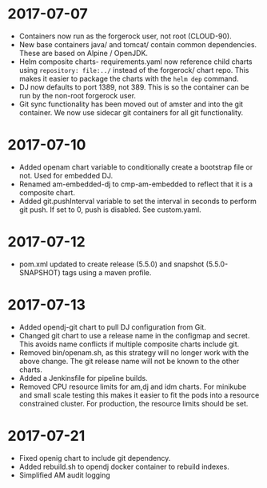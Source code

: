 # 2017-07-07

* Containers now run as the forgerock user, not root (CLOUD-90).
* New base containers java/ and tomcat/ contain common dependencies. These are based on Alpine / OpenJDK.
* Helm composite charts- requirements.yaml now reference child charts using `repository: file:../` instead of 
the forgerock/ chart repo. This makes it easier to package the charts with the `helm dep` command.
* DJ now defaults to port 1389, not 389. This is so the container can be run by the non-root forgerock user.
* Git sync functionality has been moved out of amster and into the git container. We now use sidecar git
containers for all git functionality.

# 2017-07-10

* Added openam chart variable to conditionally create a bootstrap file or not. Used for embedded DJ.
* Renamed am-embedded-dj to cmp-am-embedded to reflect that it is a composite chart.
* Added git.pushInterval variable to set the interval in seconds to perform git push. 
If set to 0, push is disabled. See custom.yaml.

# 2017-07-12

* pom.xml updated to create release (5.5.0) and snapshot (5.5.0-SNAPSHOT) tags using a maven profile.

# 2017-07-13

* Added opendj-git chart to pull DJ configuration from Git.
* Changed git chart to use a release name in the configmap and secret. This avoids name 
conflicts if multiple composite charts include git.
* Removed bin/openam.sh, as this strategy will no longer work with the above change. The git 
release name will not be known to the other charts.
* Added a Jenkinsfile for pipeline builds.
* Removed CPU resource limits for am,dj and idm charts. For minikube and small scale testing this makes
it easier to fit the pods into a resource constrained cluster. For production, the resource 
limits should be set.

# 2017-07-21

* Fixed openig chart to include git dependency.
* Added rebuild.sh to opendj docker container to rebuild indexes.
* Simplified AM audit logging


